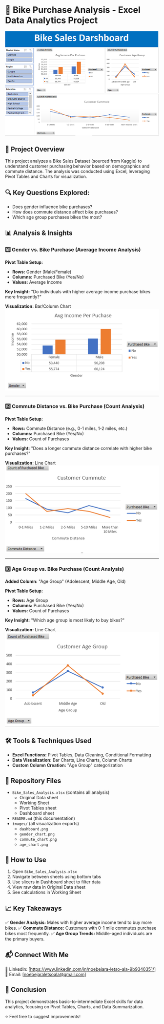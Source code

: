 # 🚴 Bike Purchase Analysis - Excel Data Analytics Project

![Excel Dashboard with Interactive Slicers](images/dashboard.PNG)

## 📌 Project Overview
This project analyzes a Bike Sales Dataset (sourced from Kaggle) to understand customer purchasing behavior based on demographics and commute distance. The analysis was conducted using Excel, leveraging Pivot Tables and Charts for visualization.

## 🔍 Key Questions Explored:
- Does gender influence bike purchases?
- How does commute distance affect bike purchases?
- Which age group purchases bikes the most?

## 📊 Analysis & Insights

### 1️⃣ Gender vs. Bike Purchase (Average Income Analysis)
**Pivot Table Setup:**
- **Rows:** Gender (Male/Female)
- **Columns:** Purchased Bike (Yes/No)
- **Values:** Average Income

**Key Insight:**
"Do individuals with higher average income purchase bikes more frequently?"

**Visualization:** Bar/Column Chart  
![Gender Analysis Chart](images/gender.PNG)

---

### 2️⃣ Commute Distance vs. Bike Purchase (Count Analysis)
**Pivot Table Setup:**
- **Rows:** Commute Distance (e.g., 0-1 miles, 1-2 miles, etc.)
- **Columns:** Purchased Bike (Yes/No)
- **Values:** Count of Purchases

**Key Insight:**
"Does a longer commute distance correlate with higher bike purchases?"

**Visualization:** Line Chart  
![Commute Analysis Chart](images/comute2.PNG)

---

### 3️⃣ Age Group vs. Bike Purchase (Count Analysis)
**Added Column:** "Age Group" (Adolescent, Middle Age, Old)

**Pivot Table Setup:**
- **Rows:** Age Group
- **Columns:** Purchased Bike (Yes/No)
- **Values:** Count of Purchases

**Key Insight:**
"Which age group is most likely to buy bikes?"

**Visualization:** Line Chart  
![Age Group Analysis Chart](images/age.PNG)

## 🛠️ Tools & Techniques Used
- **Excel Functions:** Pivot Tables, Data Cleaning, Conditional Formatting
- **Data Visualization:** Bar Charts, Line Charts, Column Charts
- **Custom Column Creation:** "Age Group" categorization

## 📂 Repository Files
- `Bike_Sales_Analysis.xlsx` (contains all analysis)
  - Original Data sheet
  - Working Sheet
  - Pivot Tables sheet
  - Dashboard sheet
- `README.md` (this documentation)
- `images/` (all visualization exports)
  - `dashboard.png`
  - `gender_chart.png`
  - `commute_chart.png`
  - `age_chart.png`

## 🚀 How to Use
1. Open `Bike_Sales_Analysis.xlsx`
2. Navigate between sheets using bottom tabs
3. Use slicers in Dashboard sheet to filter data
4. View raw data in Original Data sheet
5. See calculations in Working Sheet

## 📈 Key Takeaways
 ✅ **Gender Analysis:** Males with higher average income tend to buy more bikes.
 ✅ **Commute Distance:** Customers with 0-1 mile commutes purchase bikes most frequently. 
 ✅ **Age Group Trends:** Middle-aged individuals are the primary buyers.  



## 📬 Connect With Me
🔗 LinkedIn: [https://www.linkedin.com/in/noebejara-letso-ala-9b9340351/]  
📧 Email: [noebejaraletsoala@gmail.com]  


## 🎯 Conclusion
This project demonstrates basic-to-intermediate Excel skills for data analytics, focusing on Pivot Tables, Charts, and Data Summarization. 

⭐ Feel free to suggest improvements!

